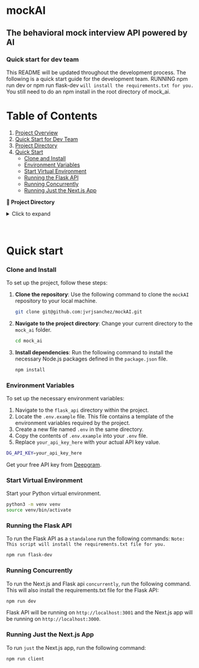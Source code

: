# mockAI

## The behavioral mock interview API powered by AI

### Quick start for dev team

This README will be updated throughout the development process. The following is a quick start guide for the development team. RUNNING npm run dev or npm run flask-dev `will install the requirements.txt for you.` You still need to do an npm install in the root directory of mock_ai.

# Table of Contents

1. [Project Overview](#mockai)
2. [Quick Start for Dev Team](#quick-start-for-dev-team)
3. [Project Directory](#project-directory-anchor)
4. [Quick Start](#quick-start)
   - [Clone and Install](#clone-and-install)
   - [Environment Variables](#environment-variables)
   - [Start Virtual Environment](#start-virtual-environment)
   - [Running the Flask API](#running-the-flask-api)
   - [Running Concurrently](#running-concurrently)
   - [Running Just the Next.js App](#running-just-the-nextjs-app)

<strong><a id="project-directory-anchor"></a>📁 Project Directory</strong>

<details>
<summary>Click to expand</summary>

```.
├── liftoff (<- Just a reference)
├── mock_ai
│   ├── README.md
│   ├── flask_api (<- Flask API)
│   │   ├── index.py
│   │   ├── env.example
│   │   ├── .env *
│   │   ├── tmp
│   │   ├── audio_analysis.py
│   │   ├── database.py
│   │   ├── sample-data
│   ├── app
│   │   ├── api
│   │   ├── interview
│   │   ├── results
│   │   ├── globals.css
│   │   ├── layout.tsx
│   │   ├── page.tsx
│   ├── components
│   ├── next-env.d.ts
│   ├── next.config.mjs
│   ├── package-lock.json
│   ├── package.json
│   ├── postcss.config.mjs
│   ├── public
│   ├── requirements.txt
│   ├── tailwind.config.ts
│   ├── tsconfig.json
│   ├── types
│   ├── MockAI.db
│   └── venv*
│   └── README.md
└── README.md

* denotes that this directory is not included in the repository.
```

</details>
<br>
<br>

# Quick start

### Clone and Install

To set up the project, follow these steps:

1. **Clone the repository**: Use the following command to clone the `mockAI` repository to your local machine.

   ```bash
   git clone git@github.com:jvrjsanchez/mockAI.git
   ```

2. **Navigate to the project directory**: Change your current directory to the `mock_ai` folder.

   ```bash
   cd mock_ai
   ```

3. **Install dependencies**: Run the following command to install the necessary Node.js packages defined in the `package.json` file.

   ```bash
   npm install
   ```

### Environment Variables

To set up the necessary environment variables:

1. Navigate to the `flask_api` directory within the project.
2. Locate the `.env.example` file. This file contains a template of the environment variables required by the project.
3. Create a new file named `.env` in the same directory.
4. Copy the contents of `.env.example` into your `.env` file.
5. Replace `your_api_key_here` with your actual API key value.

```bash
DG_API_KEY=your_api_key_here
```

Get your free API key from [Deepgram](https://www.deepgram.com/).

### Start Virtual Environment

Start your Python virtual environment.

```bash
python3 -m venv venv
source venv/bin/activate
```

### Running the Flask API

To run the Flask API as a `standalone` run the following commands: `Note: This script will install the requirements.txt file for you.`

```bash
npm run flask-dev
```

### Running Concurrently

To run the Next.js and Flask api `concurrently`, run the following command. This will also install the requirements.txt file for the Flask API:

```bash
npm run dev
```

Flask API will be running on `http://localhost:3001` and the Next.js app will be running on `http://localhost:3000`.

### Running Just the Next.js App

To run `just` the Next.js app, run the following command:

```bash
npm run client
```
